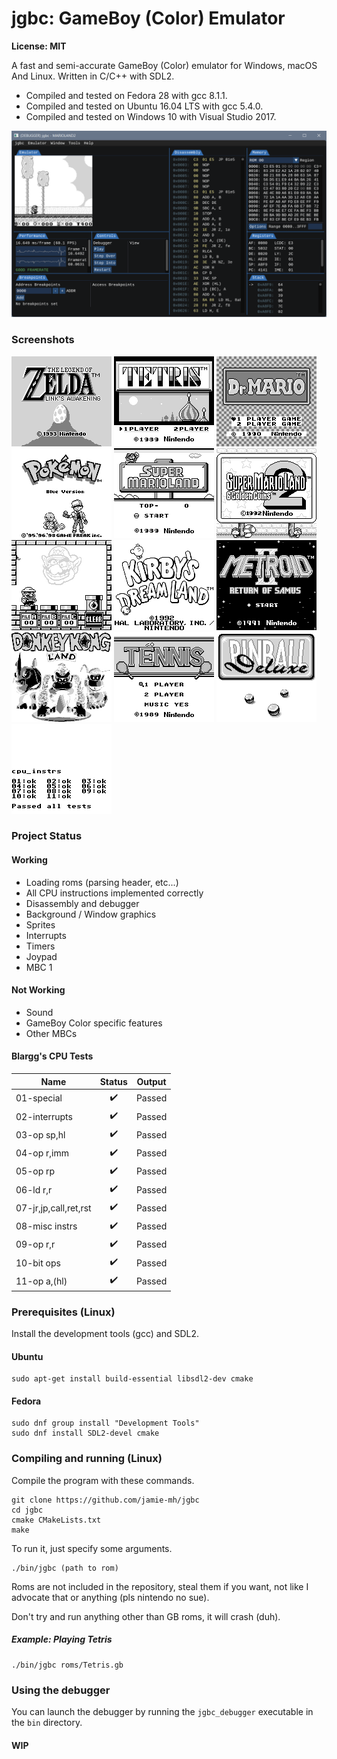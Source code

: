 # jgbc: GameBoy (Color) Emulator

**License: MIT**

A fast and semi-accurate GameBoy (Color) emulator for Windows, macOS And Linux.
Written in C/C++ with SDL2.

- Compiled and tested on Fedora 28 with gcc 8.1.1.
- Compiled and tested on Ubuntu 16.04 LTS with gcc 5.4.0.
- Compiled and tested on Windows 10 with Visual Studio 2017.

![Debugger](https://raw.githubusercontent.com/jamie-mh/jgbc/master/doc/debugger.png)

### Screenshots

![Zelda](https://raw.githubusercontent.com/jamie-mh/jgbc/master/doc/zelda.png)
![Tetris](https://raw.githubusercontent.com/jamie-mh/jgbc/master/doc/tetris.png)
![Dr Mario](https://raw.githubusercontent.com/jamie-mh/jgbc/master/doc/drmario.png)
![Pokemon Blue](https://raw.githubusercontent.com/jamie-mh/jgbc/master/doc/pokemonblue.png)
![Super Mario Land 1](https://raw.githubusercontent.com/jamie-mh/jgbc/master/doc/mario1.png)
![Super Mario Land 2](https://raw.githubusercontent.com/jamie-mh/jgbc/master/doc/mario2.png)
![Super Mario Land 3](https://raw.githubusercontent.com/jamie-mh/jgbc/master/doc/mario3.png)
![Kirby's Dream Land](https://raw.githubusercontent.com/jamie-mh/jgbc/master/doc/kirby.png)
![Metroid II](https://raw.githubusercontent.com/jamie-mh/jgbc/master/doc/metroid.png)
![Donkey Kong Land](https://raw.githubusercontent.com/jamie-mh/jgbc/master/doc/donkeykong.png)
![Tennis](https://raw.githubusercontent.com/jamie-mh/jgbc/master/doc/tennis.png)
![Pinball Deluxe](https://raw.githubusercontent.com/jamie-mh/jgbc/master/doc/pinballdeluxe.png)
![CPU test](https://raw.githubusercontent.com/jamie-mh/jgbc/master/doc/cpuinstr.png)

### Project Status

#### Working

- Loading roms (parsing header, etc...)
- All CPU instructions implemented correctly
- Disassembly and debugger
- Background / Window graphics
- Sprites
- Interrupts
- Timers
- Joypad
- MBC 1

#### Not Working

- Sound
- GameBoy Color specific features
- Other MBCs

#### Blargg's CPU Tests

| Name          | Status | Output |
| ------------- |:------:|:------:|
| 01-special | :heavy_check_mark: | Passed |
| 02-interrupts | :heavy_check_mark: | Passed |
| 03-op sp,hl | :heavy_check_mark: | Passed |
| 04-op r,imm | :heavy_check_mark: | Passed |
| 05-op rp | :heavy_check_mark: | Passed |
| 06-ld r,r | :heavy_check_mark: | Passed |
| 07-jr,jp,call,ret,rst | :heavy_check_mark: | Passed |
| 08-misc instrs | :heavy_check_mark: | Passed |
| 09-op r,r | :heavy_check_mark: | Passed |
| 10-bit ops | :heavy_check_mark: | Passed |
| 11-op a,(hl) | :heavy_check_mark: | Passed |

### Prerequisites (Linux)

Install the development tools (gcc) and SDL2.

#### Ubuntu

```
sudo apt-get install build-essential libsdl2-dev cmake
```

#### Fedora

```
sudo dnf group install "Development Tools"
sudo dnf install SDL2-devel cmake
```


### Compiling and running (Linux)

Compile the program with these commands.

```
git clone https://github.com/jamie-mh/jgbc
cd jgbc
cmake CMakeLists.txt
make
```

To run it, just specify some arguments.

```
./bin/jgbc (path to rom)
```

Roms are not included in the repository, steal them if you want, not like I advocate that or anything (pls nintendo no sue).

Don't try and run anything other than GB roms, it will crash (duh).


##### Example: Playing Tetris

```
./bin/jgbc roms/Tetris.gb
```

### Using the debugger

You can launch the debugger by running the ``` jgbc_debugger ``` executable in the ``` bin ``` directory.

#### WIP
